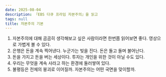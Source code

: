 ```yaml
---
date: 2025-08-04
description: 『EBS 다큐 프라임 자본주의』을 읽고
tags: null
title: 자본주의 기본
---
```


1. 자본주의에 대해 곰곰히 생각해보고 싶은 사람이라면 한번쯤 읽어보면 좋다. 영상으로 가볍게 볼 수 있다.
2. 은행은 돈을 계속 찍어낸다. 누군가는 빚을 진다. 돈은 돌고 돌며 불어난다.
3. 돈을 가지고 돈을 버는 세상이다. 투자는 개인을 위한 것이 아닐 수도 있다. 
4. 우리는 무엇을 계속 사라고 하는 환경에 둘러쌓여 있다.
5. 불평등은 전체의 붕괴로 이어질까. 자본주의는 어떤 국면을 맞이할까.